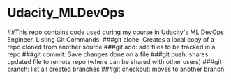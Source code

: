 # Udacity_MLDevOps
##This repo contains code used during my course in Udacity's ML DevOps Engineer.
Listing Git Commands:
###git clone: Creates a local copy of a repo cloned from another source
###git add: add files to be tracked in a repo
###git commit: Save changes done on a file
###git push: shares updated file to remote repo (where can be shared with other users)
###git branch: list all created branches
###git checkout: moves to another branch
